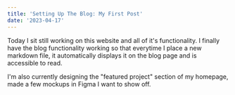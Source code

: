 ```yaml
---
title: 'Setting Up The Blog: My First Post'
date: '2023-04-17'
---
```


Today I sit still working on this website and all of it's functionality. I finally have the blog functionality working
so that everytime I place a new markdown file, it automatically displays it on the blog page and is accessible to read.

I'm also currently designing the "featured project" section of my homepage, made a few mockups in Figma I want to show off.